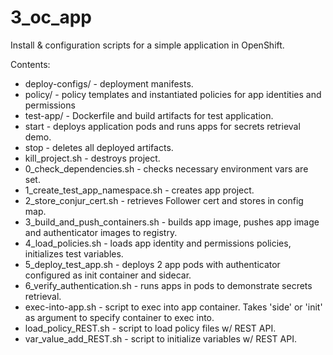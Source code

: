 # 3_oc_app

Install & configuration scripts for a simple application in OpenShift.

Contents:
 - deploy-configs/ - deployment manifests.
 - policy/ - policy templates and instantiated policies for app identities and permissions
 - test-app/ - Dockerfile and build artifacts for test application.
 - start - deploys application pods and runs apps for secrets retrieval demo.
 - stop - deletes all deployed artifacts.
 - kill_project.sh - destroys project.
 - 0_check_dependencies.sh - checks necessary environment vars are set.
 - 1_create_test_app_namespace.sh - creates app project.
 - 2_store_conjur_cert.sh - retrieves Follower cert and stores in config map.
 - 3_build_and_push_containers.sh - builds app image, pushes app image and authenticator images to registry.
 - 4_load_policies.sh - loads app identity and permissions policies, initializes test variables.
 - 5_deploy_test_app.sh - deploys 2 app pods with authenticator configured as init container and sidecar.
 - 6_verify_authentication.sh - runs apps in pods to demonstrate secrets retrieval.
 - exec-into-app.sh - script to exec into app container. Takes 'side' or 'init' as argument to specify container to exec into.
 - load_policy_REST.sh - script to load policy files w/ REST API.
 - var_value_add_REST.sh - script to initialize variables w/ REST API.
